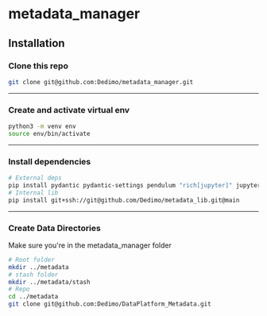# metadata_manager

## Installation

### Clone this repo
```bash
git clone git@github.com:Dedimo/metadata_manager.git
```
***

### Create and activate virtual env
```bash
python3 -m venv env
source env/bin/activate
```
***

### Install dependencies
```bash
# External deps
pip install pydantic pydantic-settings pendulum "rich[jupyter]" jupyterlab pandas "fastapi[all]"
# Internal lib
pip install git+ssh://git@github.com/Dedimo/metadata_lib.git@main
```
***

### Create Data Directories
Make sure you're in the metadata_manager folder
```bash
# Root folder
mkdir ../metadata
# stash folder
mkdir ../metadata/stash
# Repo
cd ../metadata
git clone git@github.com:Dedimo/DataPlatform_Metadata.git
```
